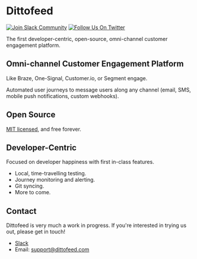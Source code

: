 # Dittofeed

<a href="https://dittofeed-community.slack.com/ssb/redirect"><img alt="Join Slack Community" src="https://img.shields.io/badge/slack-Dittofeed-brightgreen.svg?logo=slack"/></a>
<a href="https://twitter.com/dittofeed"><img alt="Follow Us On Twitter" src="https://img.shields.io/badge/follow-Dittofeed-blue?logo=twitter"/></a>


The first developer-centric, open-source, omni-channel customer engagement platform.

## Omni-channel Customer Engagement Platform

Like Braze, One-Signal, Customer.io, or Segment engage.

Automated user journeys to message users along any channel (email, SMS, mobile push notifications, custom webhooks).

## Open Source

[MIT licensed](/LICENSE), and free forever.

## Developer-Centric

Focused on developer happiness with first in-class features.

* Local, time-travelling testing.
* Journey monitoring and alerting.
* Git syncing.
* More to come.

## Contact

Dittofeed is very much a work in progress. If you're interested in trying us out, please get in touch!

* [Slack](https://dittofeed-community.slack.com/ssb/redirect)
* Email: [support@dittofeed.com](mailto:support@dittofeed.com)

